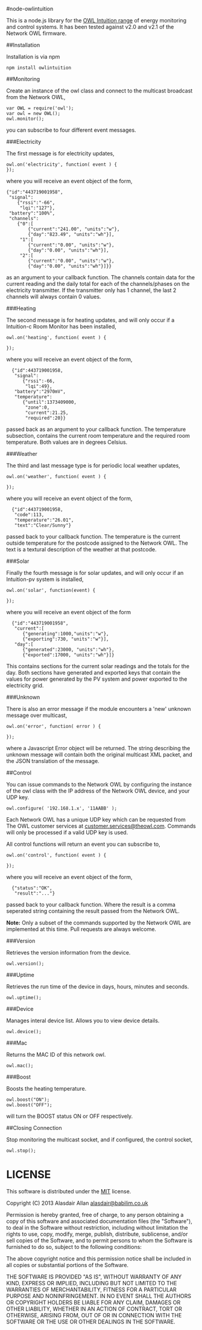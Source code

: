 #node-owlintuition


This is a node.js library for the [OWL Intuition range](http://www.theowl.com) of energy monitoring and control systems. It has been tested against v2.0 and v2.1 of the Network OWL firmware.

##Installation

Installation is via npm

    npm install owlintuition

##Monitoring

Create an instance of the owl class and connect to the multicast broadcast from the Network OWL,

    var OWL = require('owl');
	var owl = new OWL();
	owl.monitor();

you can subscribe to four different event messages.

###Electricity

The first message is for electricity updates,

	
	owl.on('electricity', function( event ) {
	});
	

where you will receive an event object of the form,

	
	{"id":"443719001958",
	 "signal":
	    {"rssi":"-66",
	     "lqi":"127"},
	 "battery":"100%",
	 "channels":
	    {"0":[
	        {"current":"241.00", "units":"w"},
	        {"day":"823.49", "units":"wh"}],
	     "1":[
	        {"current":"0.00", "units":"w"},
	        {"day":"0.00", "units":"wh"}],
	     "2":[
	        {"current":"0.00", "units":"w"},
	        {"day":"0.00", "units":"wh"}]}}		

as an argument to your callback function. The channels contain data for the current reading and the daily total for each of the channels/phases on the electricity transmitter. If the transmitter only has 1 channel, the last 2 channels will always contain 0 values.

###Heating

The second message is for heating updates, and will only occur if a Intuition-c Room Monitor has been installed,	

	owl.on('heating', function( event ) {
		
	});

where you will receive an event object of the form, 

	
      {"id":443719001958,
       "signal":
          {"rssi":-66,
           "lqi":49},
       "battery":"2970mV",
       "temperature":
          {"until":1373409000,
           "zone":0,
           "current":21.25,
           "required":20}}
	

passed back as an argument to your callback function. The temperature subsection, contains the current room temperature and the required room temperature. Both values are in degrees Celsius.

###Weather

The third and last message type is for periodic local weather updates,

	owl.on('weather', function( event ) {
		
	});
	

where you will receive an event object of the form,

      {"id":443719001958,
       "code":113,
       "temperature":"26.01",
       "text":"Clear/Sunny"}
	

passed back to your callback function. The temperature is the current outside temperature for the postcode assigned to the Network OWL. The text is a textural description of the weather at that postcode.

###Solar

Finally the fourth message is for solar updates, and will only occur if an Intuition-pv system is installed,

    owl.on('solar', function(event) {
	
    });

where you will receive an event object of the form

      {"id":"443719001958",
       "current":[
          {"generating":1000,"units":"w"},
          {"exporting":730, "units":"w"}],
       "day":[
          {"generated":23000, "units":"wh"},
          {"exported":17000, "units":"wh"}]}

This contains sections for the current solar readings and the totals for the day. Both sections have generated and exported keys that contain the values for power generated by the PV system and power exported to the electricity grid.

###Unknown

There is also an error message if the module encounters a 'new' unknown message over multicast,

	owl.on('error', function( error ) {
	
	});	
	

where a Javascript Error object will be returned. The string describing the unknown message will contain both the original multicast XML packet, and the JSON translation of the message.

##Control

You can issue commands to the Network OWL by configuring the instance of the owl class with the IP address of the Network OWL device, and your UDP key. 

    owl.configure( '192.168.1.x', '11AABB' );

Each Network OWL has a unique UDP key which can be requested from The OWL customer services at customer.services@theowl.com. Commands will only be processed if a valid UDP key is used.

All control functions will return an event you can subscribe to,

    owl.on('control', function( event ) {
    
    });	

where you will receive an event object of the form,

      {"status":"OK",
       "result":"..."}
	

passed back to your callback function. Where the result is a comma seperated string containing the result passed from the Network OWL.

**Note:** Only a subset of the commands supported by the Network OWL are implemented at this time. Pull requests are always welcome.

###Version

Retrieves the version information from the device.

    owl.version();

###Uptime

Retrieves the run time of the device in days, hours, minutes and seconds.

    owl.uptime();


###Device

Manages interal device list. Allows you to view device details.

    owl.device();	

###Mac

Returns the MAC ID of this network owl.

	owl.mac();	

###Boost

Boosts the heating temperature.

    owl.boost("ON");
    owl.boost("OFF");

will turn the BOOST status ON or OFF respectively.

##Closing Connection

Stop monitoring the multicast socket, and if configured, the control socket,

    owl.stop();


# LICENSE

This software is distributed under the [MIT](http://en.wikipedia.org/wiki/MIT_License) license.

Copyright (C) 2013 Alasdair Allan <alasdair@babilim.co.uk>

Permission is hereby granted, free of charge, to any person obtaining a copy of this software and associated documentation files (the "Software"), to deal in the Software without restriction, including without limitation the rights to use, copy, modify, merge, publish, distribute, sublicense, and/or sell copies of the Software, and to permit persons to whom the Software is furnished to do so, subject to the following conditions:

The above copyright notice and this permission notice shall be included in all copies or substantial portions of the Software.

THE SOFTWARE IS PROVIDED "AS IS", WITHOUT WARRANTY OF ANY KIND, EXPRESS OR IMPLIED, INCLUDING BUT NOT LIMITED TO THE WARRANTIES OF MERCHANTABILITY, FITNESS FOR A PARTICULAR PURPOSE AND NONINFRINGEMENT. IN NO EVENT SHALL THE AUTHORS OR COPYRIGHT HOLDERS BE LIABLE FOR ANY CLAIM, DAMAGES OR OTHER LIABILITY, WHETHER IN AN ACTION OF CONTRACT, TORT OR OTHERWISE, ARISING FROM, OUT OF OR IN CONNECTION WITH THE SOFTWARE OR THE USE OR OTHER DEALINGS IN THE SOFTWARE.
